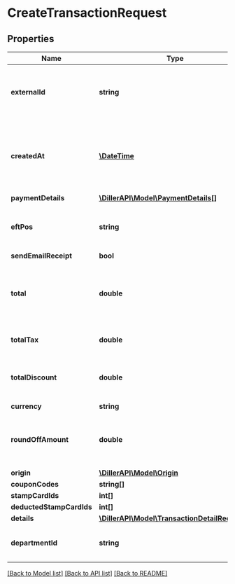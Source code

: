 # CreateTransactionRequest

## Properties
Name | Type | Description | Notes
------------ | ------------- | ------------- | -------------
**externalId** | **string** | The store&#x27;s transaction unique identifier. Eg. Order-1234 | [optional] 
**createdAt** | [**\DateTime**](\DateTime.md) | The date and time the transaction was created in ISO 8601 format. | [optional] 
**paymentDetails** | [**\DillerAPI\Model\PaymentDetails[]**](PaymentDetails.md) |  | [optional] 
**eftPos** | **string** | Electronic funds transfer at point of sale | [optional] 
**sendEmailReceipt** | **bool** |  | [optional] 
**total** | **double** | Total amount paid by the customer, after discounts and taxes | [optional] 
**totalTax** | **double** | Total amount of taxes paid | [optional] 
**totalDiscount** | **double** | Discount amount applied to this purchase | [optional] 
**currency** | **string** |  | [optional] 
**roundOffAmount** | **double** | Stores the specific value used for rounding calculations | [optional] 
**origin** | [**\DillerAPI\Model\Origin**](Origin.md) |  | [optional] 
**couponCodes** | **string[]** |  | [optional] 
**stampCardIds** | **int[]** |  | [optional] 
**deductedStampCardIds** | **int[]** |  | [optional] 
**details** | [**\DillerAPI\Model\TransactionDetailRequest[]**](TransactionDetailRequest.md) |  | [optional] 
**departmentId** | **string** | The Id assigned by the retailer | [optional] 

[[Back to Model list]](../../README.md#documentation-for-models) [[Back to API list]](../../README.md#documentation-for-api-endpoints) [[Back to README]](../../README.md)

